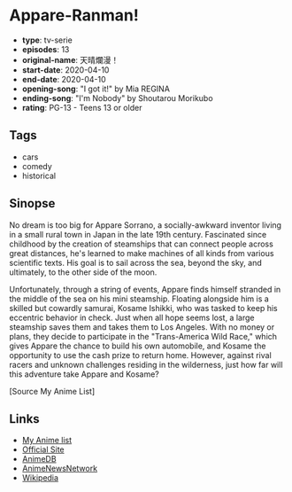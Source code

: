 # Appare-Ranman!

-   **type**: tv-serie
-   **episodes**: 13
-   **original-name**: 天晴爛漫！
-   **start-date**: 2020-04-10
-   **end-date**: 2020-04-10
-   **opening-song**: "I got it!" by Mia REGINA
-   **ending-song**: "I'm Nobody" by Shoutarou Morikubo
-   **rating**: PG-13 - Teens 13 or older

## Tags

-   cars
-   comedy
-   historical

## Sinopse

No dream is too big for Appare Sorrano, a socially-awkward inventor living in a small rural town in Japan in the late 19th century. Fascinated since childhood by the creation of steamships that can connect people across great distances, he's learned to make machines of all kinds from various scientific texts. His goal is to sail across the sea, beyond the sky, and ultimately, to the other side of the moon.

Unfortunately, through a string of events, Appare finds himself stranded in the middle of the sea on his mini steamship. Floating alongside him is a skilled but cowardly samurai, Kosame Ishikki, who was tasked to keep his eccentric behavior in check. Just when all hope seems lost, a large steamship saves them and takes them to Los Angeles. With no money or plans, they decide to participate in the "Trans-America Wild Race," which gives Appare the chance to build his own automobile, and Kosame the opportunity to use the cash prize to return home. However, against rival racers and unknown challenges residing in the wilderness, just how far will this adventure take Appare and Kosame?

[Source My Anime List]

## Links

-   [My Anime list](https://myanimelist.net/anime/40532/Appare-Ranman)
-   [Official Site](http://appareranman.com/)
-   [AnimeDB](http://anidb.info/perl-bin/animedb.pl?show=anime&aid=15145)
-   [AnimeNewsNetwork](http://www.animenewsnetwork.com/encyclopedia/anime.php?id=22558)
-   [Wikipedia](https://en.wikipedia.org/wiki/Appare-Ranman!)

